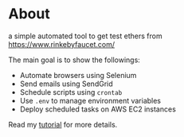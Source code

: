# About
a simple automated tool to get test ethers from https://www.rinkebyfaucet.com/

The main goal is to show the followings:

- Automate browsers using Selenium
- Send emails using SendGrid
- Schedule scripts using `crontab`
- Use `.env` to manage environment variables
- Deploy scheduled tasks on AWS EC2 instances

Read my [tutorial](https://harrywang.me/get-eth) for more details.